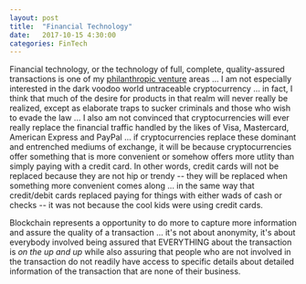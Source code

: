 ```yaml
---
layout: post
title:  "Financial Technology"
date:   2017-10-15 4:30:00
categories: FinTech
---
```


Financial technology, or the technology of full, complete, quality-assured transactions is one of my [philanthropic venture](http://markbruns.github.io/philanthropy/mvp/opensource/2017/07/15/Venture-Philanthropy.html) areas ... I am not especially interested in the dark voodoo world untraceable cryptocurrency ... in fact, I think that much of the desire for products in that realm will never really be realized, except as elaborate traps to sucker criminals and those who wish to evade the law ... I also am not convinced that cryptocurrencies will ever really replace the financial traffic handled by the likes of Visa, Mastercard, American Express and PayPal ... if cryptocurrencies replace these dominant and entrenched mediums of exchange, it will be because cryptocurrencies offer something that is more convenient or somehow offers more utlity than simply paying with a credit card. In other words, credit cards will not be replaced because they are not hip or trendy -- they will be replaced when something more convenient comes along ... in the same way that credit/debit cards replaced paying for things with either wads of cash or checks -- it was not because the cool kids were using credit cards.

Blockchain represents a opportunity to do more to capture more information and assure the quality of a transaction ... it's not about anonymity, it's about everybody involved being assured that EVERYTHING about the transaction is *on the up and up* while also assuring that people who are not involved in the transaction do not readily have access to specific details about detailed information of the transaction that are none of their business.  
